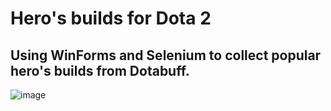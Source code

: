 # Hero's builds for Dota 2

## Using WinForms and Selenium to collect popular hero's builds from Dotabuff.

![image](https://user-images.githubusercontent.com/74499144/184516566-938ee8e4-c911-402f-b90f-9f68f5f4e0ad.png)
